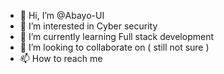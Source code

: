 - 👋 Hi, I’m @Abayo-UI
- 👀 I’m interested in Cyber security
- 🌱 I’m currently learning Full stack development
- 💞️ I’m looking to collaborate on ( still not sure )
- 📫 How to reach me 

<!---
Abayo-UI/Abayo-UI is a ✨ special ✨ repository because its `README.md` (this file) appears on your GitHub profile.
You can click the Preview link to take a look at your changes.
--->
